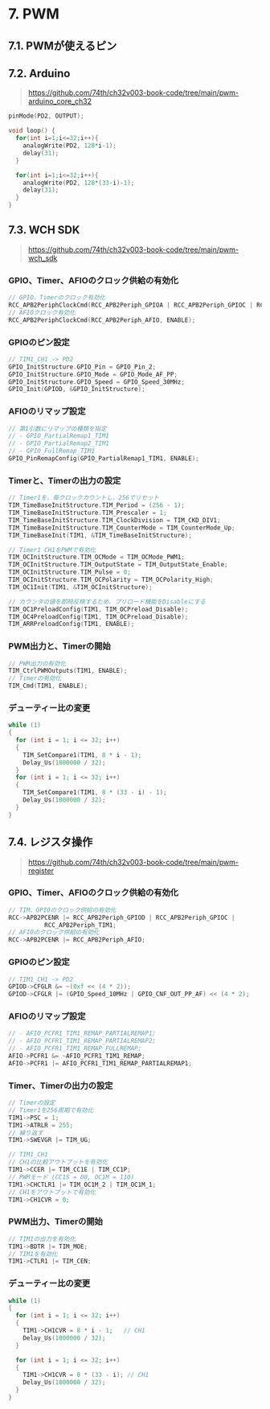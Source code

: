 # 7. PWM

## 7.1. PWMが使えるピン

## 7.2. Arduino

> https://github.com/74th/ch32v003-book-code/tree/main/pwm-arduino_core_ch32

```c
pinMode(PD2, OUTPUT);
```

```c
void loop() {
  for(int i=1;i<=32;i++){
    analogWrite(PD2, 128*i-1);
    delay(31);
  }

  for(int i=1;i<=32;i++){
    analogWrite(PD2, 128*(33-i)-1);
    delay(31);
  }
}
```

## 7.3. WCH SDK

> https://github.com/74th/ch32v003-book-code/tree/main/pwm-wch_sdk

### GPIO、Timer、AFIOのクロック供給の有効化

```c
// GPIO、Timerのクロック有効化
RCC_APB2PeriphClockCmd(RCC_APB2Periph_GPIOA | RCC_APB2Periph_GPIOC | RCC_APB2Periph_GPIOD | RCC_APB2Periph_TIM1, ENABLE);
// AFIOクロック有効化
RCC_APB2PeriphClockCmd(RCC_APB2Periph_AFIO, ENABLE);
```

### GPIOのピン設定

```c
// TIM1_CH1 -> PD2
GPIO_InitStructure.GPIO_Pin = GPIO_Pin_2;
GPIO_InitStructure.GPIO_Mode = GPIO_Mode_AF_PP;
GPIO_InitStructure.GPIO_Speed = GPIO_Speed_30MHz;
GPIO_Init(GPIOD, &GPIO_InitStructure);
```

### AFIOのリマップ設定

```c
// 第1引数にリマップの種類を指定
// - GPIO_PartialRemap1_TIM1
// - GPIO_PartialRemap2_TIM1
// - GPIO_FullRemap_TIM1
GPIO_PinRemapConfig(GPIO_PartialRemap1_TIM1, ENABLE);
```

### Timerと、Timerの出力の設定

```c
// Timer1を、毎クロックカウントし、256でリセット
TIM_TimeBaseInitStructure.TIM_Period = (256 - 1);
TIM_TimeBaseInitStructure.TIM_Prescaler = 1;
TIM_TimeBaseInitStructure.TIM_ClockDivision = TIM_CKD_DIV1;
TIM_TimeBaseInitStructure.TIM_CounterMode = TIM_CounterMode_Up;
TIM_TimeBaseInit(TIM1, &TIM_TimeBaseInitStructure);
```

```c
// Timer1 CH1をPWMで有効化
TIM_OCInitStructure.TIM_OCMode = TIM_OCMode_PWM1;
TIM_OCInitStructure.TIM_OutputState = TIM_OutputState_Enable;
TIM_OCInitStructure.TIM_Pulse = 0;
TIM_OCInitStructure.TIM_OCPolarity = TIM_OCPolarity_High;
TIM_OC1Init(TIM1, &TIM_OCInitStructure);
```

```c
// カウンタの値を即時反映するため、プリロード機能をDisableにする
TIM_OC1PreloadConfig(TIM1, TIM_OCPreload_Disable);
TIM_OC4PreloadConfig(TIM1, TIM_OCPreload_Disable);
TIM_ARRPreloadConfig(TIM1, ENABLE);
```

### PWM出力と、Timerの開始

```c
// PWM出力の有効化
TIM_CtrlPWMOutputs(TIM1, ENABLE);
// Timerの有効化
TIM_Cmd(TIM1, ENABLE);
```

### デューティー比の変更

```c
while (1)
{
  for (int i = 1; i <= 32; i++)
  {
    TIM_SetCompare1(TIM1, 8 * i - 1);
    Delay_Us(1000000 / 32);
  }
  for (int i = 1; i <= 32; i++)
  {
    TIM_SetCompare1(TIM1, 8 * (33 - i) - 1);
    Delay_Us(1000000 / 32);
  }
}
```

## 7.4. レジスタ操作

> https://github.com/74th/ch32v003-book-code/tree/main/pwm-register

### GPIO、Timer、AFIOのクロック供給の有効化

```c
// TIM、GPIOのクロック供給の有効化
RCC->APB2PCENR |= RCC_APB2Periph_GPIOD | RCC_APB2Periph_GPIOC |
          RCC_APB2Periph_TIM1;
// AFIOのクロック供給の有効化
RCC->APB2PCENR |= RCC_APB2Periph_AFIO;
```

### GPIOのピン設定

```c
// TIM1_CH1 -> PD2
GPIOD->CFGLR &= ~(0xf << (4 * 2));
GPIOD->CFGLR |= (GPIO_Speed_10MHz | GPIO_CNF_OUT_PP_AF) << (4 * 2);
```

### AFIOのリマップ設定

```c
// - AFIO_PCFR1_TIM1_REMAP_PARTIALREMAP1;
// - AFIO_PCFR1_TIM1_REMAP_PARTIALREMAP2;
// - AFIO_PCFR1_TIM1_REMAP_FULLREMAP;
AFIO->PCFR1 &= ~AFIO_PCFR1_TIM1_REMAP;
AFIO->PCFR1 |= AFIO_PCFR1_TIM1_REMAP_PARTIALREMAP1;
```

### Timer、Timerの出力の設定

```c
// Timerの設定
// Timer1を256周期で有効化
TIM1->PSC = 1;
TIM1->ATRLR = 255;
// 繰り返す
TIM1->SWEVGR |= TIM_UG;
```

```c
// TIM1_CH1
// CH1の比較アウトプットを有効化
TIM1->CCER |= TIM_CC1E | TIM_CC1P;
// PWMモード (CC1S = 00, OC1M = 110)
TIM1->CHCTLR1 |= TIM_OC1M_2 | TIM_OC1M_1;
// CH1をアウトプットで有効化
TIM1->CH1CVR = 0;
```

### PWM出力、Timerの開始

```c
// TIM1の出力を有効化
TIM1->BDTR |= TIM_MOE;
// TIM1を有効化
TIM1->CTLR1 |= TIM_CEN;
```

### デューティー比の変更

```c
while (1)
{
  for (int i = 1; i <= 32; i++)
  {
    TIM1->CH1CVR = 8 * i - 1;   // CH1
    Delay_Us(1000000 / 32);
  }

  for (int i = 1; i <= 32; i++)
  {
    TIM1->CH1CVR = 8 * (33 - i); // CH1
    Delay_Us(1000000 / 32);
  }
}
```
